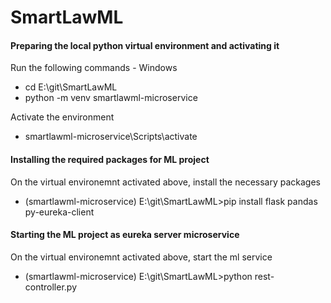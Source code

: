 # SmartLawML

#### Preparing the local python virtual environment and activating it
Run the following commands - Windows
- cd E:\git\SmartLawML 
- python -m venv smartlawml-microservice

Activate the environment
- smartlawml-microservice\Scripts\activate

#### Installing the required packages for ML project
On the virtual environemnt activated above, install the necessary packages
- (smartlawml-microservice) E:\git\SmartLawML>pip install flask pandas py-eureka-client

#### Starting the ML project as eureka server microservice
On the virtual environemnt activated above, start the ml service
-  (smartlawml-microservice) E:\git\SmartLawML>python rest-controller.py